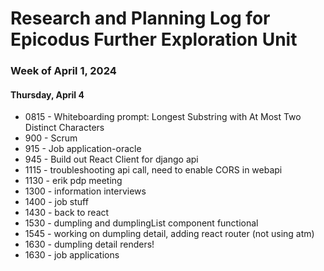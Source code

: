 # Research and Planning Log for Epicodus Further Exploration Unit

### Week of April 1, 2024

#### Thursday, April 4

* 0815 - Whiteboarding prompt: Longest Substring with At Most Two Distinct Characters
* 900 - Scrum
* 915 - Job application-oracle
* 945 - Build out React Client for django api
* 1115 - troubleshooting api call, need to enable CORS in webapi
* 1130 - erik pdp meeting
* 1300 - information interviews
* 1400 - job stuff
* 1430 - back to react
* 1530 - dumpling and dumplingList component functional
* 1545 - working on dumpling detail, adding react router (not using atm)
* 1630 - dumpling detail renders!
* 1630 - job applications
